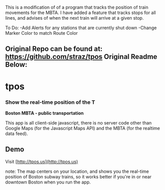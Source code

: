 This is a modification of of a program that tracks the position of train movements for the MBTA. I have added a feature that tracks stops for all lines, and advises of when the next train will arrive at a given stop. 

To Do: 
-Add Alerts for any stations that are currently shut down
-Change Marker Color to match Route Color

Original Repo can be found at: https://github.com/straz/tpos
Original Readme Below: 
----
# tpos

### Show the real-time position of the T
**Boston MBTA - public transportation**

This app is all client-side javascript, there is no server code other than
Google Maps (for the Javascript Maps API) and the MBTA (for the realtime data feed).


## Demo
Visit [http://tpos.us](http://tpos.us)

note: The map centers on your location, and shows you the real-time position of
Boston subway trains, so it works better if you're in or near downtown Boston
when you run the app.


